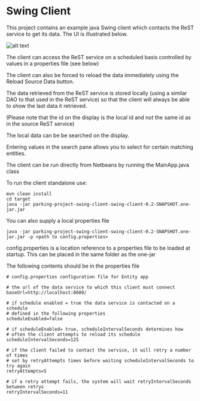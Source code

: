# Swing Client
This project contains an example java Swing client which contacts the ReST service to get its data. 
The UI is illustrated below.

![alt text](../swing-client/images/SwingClient.png "Figure SwingClient.png")

The client can access the ReST service on a scheduled basis controlled by values in a properties file (see below)

The client can also be forced to reload the data immediately using the Reload Source Data button.

The data retrieved from the ReST service is stored locally (using a similar DAO to that used in the ReST service) so that the client will always be able to show the last data it retrieved. 

(Please note that the id on the display is the local id and not the same id as in the source ReST service)

The local data can be be searched on the display.

Entering values in the search pane allows you to select for certain matching entities.



The client can be run directly from Netbeans by running the MainApp.java class


To run the client standalone use:
```
mvn clean install
cd target
java -jar parking-project-swing-client-swing-client-0.2-SNAPSHOT.one-jar.jar

```

You can also supply a local properties file 
```
java -jar parking-project-swing-client-swing-client-0.2-SNAPSHOT.one-jar.jar -p <path to config.properties>
```
config.properties is a location reference to a properties file to be loaded at startup. 
This can be placed in the same folder as the one-jar

The following contents should be in the properties file

```
# config.properties configuration file for Entity app

# the url of the data service to which this client must connect
baseUrl=http://localhost:8680/

# if schedule enabled = true the data service is contacted on a schedule 
# defined in the following properties
scheduleEnabled=false

# if scheduleEnabled= true, scheduleIntervalSeconds determines how
# often the client attempts to reload its schedule
scheduleIntervalSeconds=125

# if the client failed to contact the service, it will retry a number of times
# set by retryAttempts times before waiting scheduleIntervalSeconds to try again
retryAttempts=5

# if a retry attempt fails, the system will wait retryIntervalSeconds between retrys
retryIntervalSeconds=11

```


